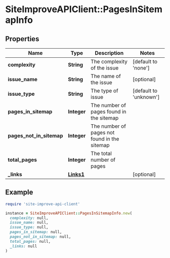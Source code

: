 # SiteImproveAPIClient::PagesInSitemapInfo

## Properties

| Name | Type | Description | Notes |
| ---- | ---- | ----------- | ----- |
| **complexity** | **String** | The complexity of the issue | [default to &#39;none&#39;] |
| **issue_name** | **String** | The name of the issue | [optional] |
| **issue_type** | **String** | The type of issue | [default to &#39;unknown&#39;] |
| **pages_in_sitemap** | **Integer** | The number of pages found in the sitemap |  |
| **pages_not_in_sitemap** | **Integer** | The number of pages not found in the sitemap |  |
| **total_pages** | **Integer** | The total number of pages |  |
| **_links** | [**Links1**](Links1.md) |  | [optional] |

## Example

```ruby
require 'site-improve-api-client'

instance = SiteImproveAPIClient::PagesInSitemapInfo.new(
  complexity: null,
  issue_name: null,
  issue_type: null,
  pages_in_sitemap: null,
  pages_not_in_sitemap: null,
  total_pages: null,
  _links: null
)
```

